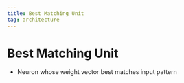 ```yaml
---
title: Best Matching Unit
tag: architecture
---
```


# Best Matching Unit
- Neuron whose weight vector best matches input pattern


















































































